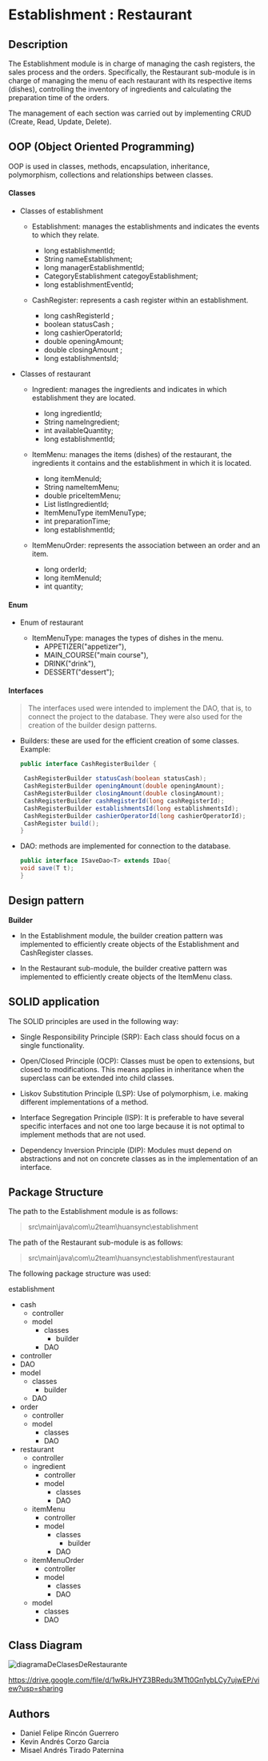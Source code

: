 # Establishment : Restaurant

## Description

The Establishment module is in charge of managing the cash registers, the sales process and the orders. Specifically, the Restaurant sub-module is in charge of managing the menu of each restaurant with its respective items (dishes), controlling the inventory of ingredients and calculating the preparation time of the orders.

The management of each section was carried out by implementing CRUD (Create, Read, Update, Delete).

## OOP (Object Oriented Programming)

OOP is used in classes, methods, encapsulation, inheritance, polymorphism, collections and relationships between classes.

#### Classes

- Classes of establishment

   - Establishment: manages the establishments and indicates the events to which they relate.
      - long establishmentId;
      - String nameEstablishment;
      - long managerEstablishmentId;
      - CategoryEstablishment categoyEstablishment;
      - long establishmentEventId;

   - CashRegister: represents a cash register within an establishment.
      - long cashRegisterId ;
      - boolean statusCash ;
      - long cashierOperatorId;
      - double openingAmount;
      - double closingAmount ;
      - long establishmentsId;

- Classes of restaurant

   - Ingredient: manages the ingredients and indicates in which establishment they are located.
      - long ingredientId;
      - String nameIngredient;
      - int availableQuantity;
      - long establishmentId;

   - ItemMenu: manages the items (dishes) of the restaurant, the ingredients it contains and the establishment in which it is located.
      - long itemMenuId;
      - String nameItemMenu;
      - double priceItemMenu;
      - List<Long> listIngredientId;
      - ItemMenuType itemMenuType;
      - int preparationTime;
      - long establishmentId;

   - ItemMenuOrder: represents the association between an order and an item.
      - long orderId;      
      - long itemMenuId;
      - int quantity;

#### Enum

- Enum of restaurant

   - ItemMenuType: manages the types of dishes in the menu.
      - APPETIZER("appetizer"),
      - MAIN_COURSE("main course"),
      - DRINK("drink"),
      - DESSERT("dessert");

#### Interfaces

> The interfaces used were intended to implement the DAO, that is, to connect the project to the database. They were also used for the creation of the builder design patterns.

- Builders: these are used for the efficient creation of some classes. Example:

   ```java
   public interface CashRegisterBuilder {

    CashRegisterBuilder statusCash(boolean statusCash);
    CashRegisterBuilder openingAmount(double openingAmount);
    CashRegisterBuilder closingAmount(double closingAmount);
    CashRegisterBuilder cashRegisterId(long cashRegisterId);
    CashRegisterBuilder establishmentsId(long establishmentsId);
    CashRegisterBuilder cashierOperatorId(long cashierOperatorId);
    CashRegister build();
   }
   ```

- DAO: methods are implemented for connection to the database.

   ```java
   public interface ISaveDao<T> extends IDao{
   void save(T t);
   }
   ```

## Design pattern

**Builder**

- In the Establishment module, the builder creation pattern was implemented to efficiently create objects of the Establishment and CashRegister classes.

- In the Restaurant sub-module, the builder creative pattern was implemented to efficiently create objects of the ItemMenu class.

## SOLID application

The SOLID principles are used in the following way:

- Single Responsibility Principle (SRP): Each class should focus on a single functionality.

- Open/Closed Principle (OCP): Classes must be open to extensions, but closed to modifications. This means applies in inheritance when the superclass can be extended into child classes.

- Liskov Substitution Principle (LSP): Use of polymorphism, i.e. making different implementations of a method.

- Interface Segregation Principle (ISP): It is preferable to have several specific interfaces and not one too large because it is not optimal to implement methods that are not used.

- Dependency Inversion Principle (DIP): Modules must depend on abstractions and not on concrete classes as in the implementation of an interface.


## Package Structure

The path to the Establishment module is as follows:
> src\main\java\com\u2team\huansync\establishment

The path of the Restaurant sub-module is as follows:
> src\main\java\com\u2team\huansync\establishment\restaurant

The following package structure was used:

establishment
   - cash
      - controller
      - model
         - classes
            - builder
         - DAO
   - controller
   - DAO
   - model
      - classes
         - builder
      - DAO
   - order
      - controller
      - model
         - classes
         - DAO
   - restaurant
      - controller
      - ingredient
         - controller
         - model
            - classes
            - DAO
      - itemMenu
         - controller
         - model
            - classes
               - builder
            - DAO
      - itemMenuOrder
         - controller
         - model
            - classes
            - DAO
      - model
         - classes
         - DAO

## Class Diagram

![diagramaDeClasesDeRestaurante](/src/main/java/com/u2team/huansync/establishment/restaurant/img/UMLestablishment.png)

https://drive.google.com/file/d/1wRkJHYZ3BRedu3MTt0Gn1ybLCy7ujwEP/view?usp=sharing

## Authors

- Daniel Felipe Rincón Guerrero
- Kevin Andrés Corzo Garcia
- Misael Andrés Tirado Paternina